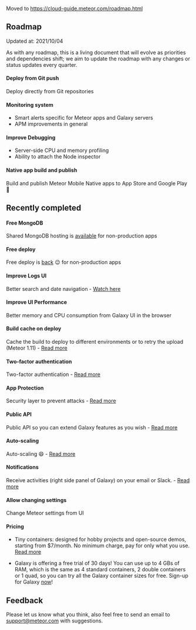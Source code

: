 Moved to https://cloud-guide.meteor.com/roadmap.html

## Roadmap
Updated at: 2021/10/04

As with any roadmap, this is a living document that will evolve as priorities and dependencies shift; we aim to update the roadmap with any changes or status updates every quarter. 

#### Deploy from Git push
Deploy directly from Git repositories

#### Monitoring system
- Smart alerts specific for Meteor apps and Galaxy servers
- APM improvements in general

#### Improve Debugging
- Server-side CPU and memory profiling
- Ability to attach the Node inspector
 
#### Native app build and publish
Build and publish Meteor Mobile Native apps to App Store and Google Play :rocket: 

## Recently completed

#### Free MongoDB
Shared MongoDB hosting is [available](https://www.meteor.com/cloud) for non-production apps

#### Free deploy
Free deploy is [back](https://www.meteor.com/cloud) :wink: for non-production apps

#### Improve Logs UI
Better search and date navigation - [Watch here](https://www.youtube.com/watch?v=WPYyHeWM21Q)

#### Improve UI Performance
Better memory and CPU consumption from Galaxy UI in the browser

#### Build cache on deploy
Cache the build to deploy to different environments or to retry the upload (Meteor 1.11) - [Read more](https://galaxy-guide.meteor.com/deploy-guide.html#cache-build)

#### Two-factor authentication
Two-factor authentication - [Read more](https://galaxy-guide.meteor.com/security.html#two-factor-authentication)

#### App Protection
Security layer to prevent attacks - [Read more](https://galaxy-guide.meteor.com/protection.html)

#### Public API
Public API so you can extend Galaxy features as you wish - [Read more](https://galaxy-guide.meteor.com/api.html)

#### Auto-scaling
Auto-scaling :smile: - [Read more](https://galaxy-guide.meteor.com/triggers.html)

#### Notifications
Receive activities (right side panel of Galaxy) on your email or Slack. - [Read more](https://galaxy-guide.meteor.com/notifications.html)

#### Allow changing settings
Change Meteor settings from UI

#### Pricing
- Tiny containers: designed for hobby projects and open-source demos, starting from $7/month. No minimum charge, pay for only what you use. [Read more](https://www.meteor.com/hosting#pricing)

- Galaxy is offering a free trial of 30 days! You can use up to 4 GBs of RAM, which is the same as 4 standard containers, 2 double containers or 1 quad, so you can try all the Galaxy container sizes for free. Sign-up for Galaxy [now](https://www.meteor.com/sign-up)!

## Feedback
Please let us know what you think, also feel free to send an email to support@meteor.com with suggestions.
